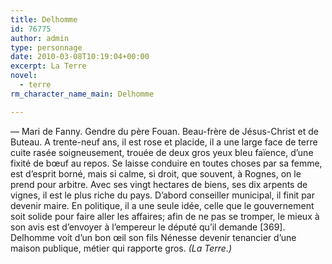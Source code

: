 ```yaml
---
title: Delhomme
id: 76775
author: admin
type: personnage
date: 2010-03-08T10:19:04+00:00
excerpt: La Terre
novel:
  - terre
rm_character_name_main: Delhomme

---
```

— Mari de Fanny. Gendre du père Fouan. Beau-frère de Jésus-Christ et de Buteau. A trente-neuf ans, il est rose et placide, il a une large face de terre cuite rasée soigneusement, trouée de deux gros yeux bleu faïence, d&rsquo;une fixité de bœuf au repos. Se laisse conduire en toutes choses par sa femme, est d&rsquo;esprit borné, mais si calme, si droit, que souvent, à Rognes, on le prend pour arbitre. Avec ses vingt hectares de biens, ses dix arpents de vignes, il est le plus riche du pays. D&rsquo;abord conseiller municipal, il finit par devenir maire. En politique, il a une seule idée, celle que le gouvernement soit solide pour faire aller les affaires; afin de ne pas se tromper, le mieux à son avis est d&rsquo;envoyer à l&rsquo;empereur le député qu&rsquo;il demande [369]. Delhomme voit d&rsquo;un bon œil son fils Nénesse devenir tenancier d&rsquo;une maison publique, métier qui rapporte gros. _(La Terre.)_